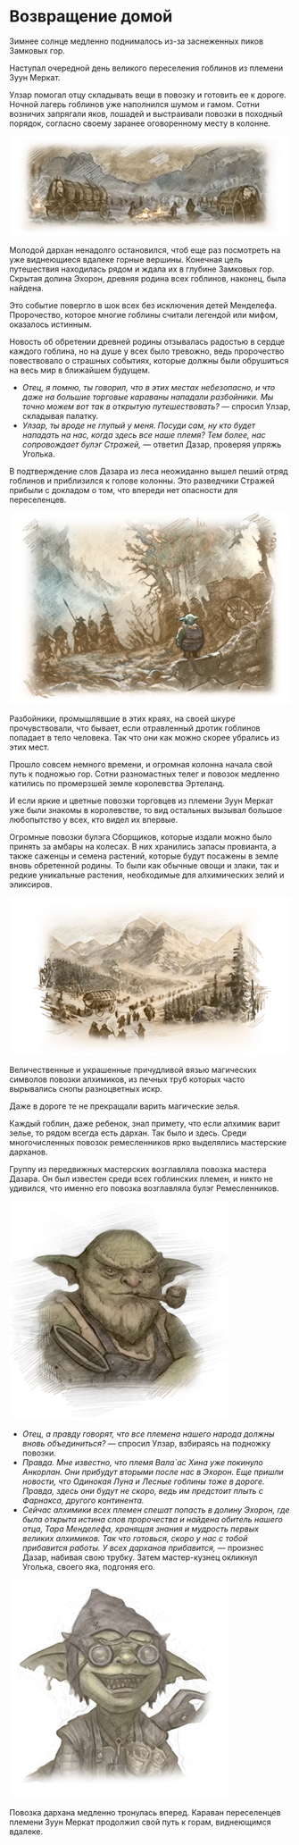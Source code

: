Возвращение домой
=================


Зимнее солнце медленно поднималось из-за заснеженных пиков Замковых гор.

Наступал очередной день великого переселения гоблинов из племени Зуун Меркат.

Улзар помогал отцу складывать вещи в повозку и готовить ее к дороге. Ночной лагерь гоблинов уже наполнился шумом и гамом. Сотни возничих запрягали яков, лошадей и выстраивали повозки в походный порядок, согласно своему заранее оговоренному месту в колонне.


![](images/img-1-1400.png)

Молодой дархан ненадолго остановился, чтоб еще раз посмотреть на уже виднеющиеся вдалеке горные вершины. Конечная цель путешествия находилась рядом и ждала их в глубине Замковых гор. Скрытая долина Эхорон, древняя родина всех гоблинов, наконец, была найдена.

Это событие повергло в шок всех без исключения детей Менделефа. Пророчество, которое многие гоблины считали легендой или мифом, оказалось истинным.

Новость об обретении древней родины отзывалась радостью в сердце каждого гоблина, но на душе у всех было тревожно, ведь пророчество повествовало о страшных событиях, которые должны были обрушиться на весь мир в ближайшем будущем.

* *Отец, я помню, ты говорил, что в этих местах небезопасно, и что даже на большие торговые караваны нападали разбойники. Мы точно можем вот так в открытую путешествовать? —* спросил Улзар, складывая палатку.
* *Улзар, ты вроде не глупый у меня. Посуди сам, ну кто будет нападать на нас, когда здесь все наше племя? Тем более, нас сопровождает булэг Стражей, —* ответил Дазар, проверяя упряжь Уголька.

В подтверждение слов Дазара из леса неожиданно вышел пеший отряд гоблинов и приблизился к голове колонны. Это разведчики Стражей прибыли с докладом о том, что впереди нет опасности для переселенцев.


![](images/img-2-1400.png)

Разбойники, промышлявшие в этих краях, на своей шкуре прочувствовали, что бывает, если отравленный дротик гоблинов попадает в тело человека. Так что они как можно скорее убрались из этих мест.

Прошло совсем немного времени, и огромная колонна начала свой путь к подножью гор. Сотни разномастных телег и повозок медленно катились по промерзшей земле королевства Эртеланд.

И если яркие и цветные повозки торговцев из племени Зуун Меркат уже были знакомы в королевстве, то вид остальных вызывал большое любопытство у всех, кто видел их впервые.

Огромные повозки булэга Сборщиков, которые издали можно было принять за амбары на колесах. В них хранились запасы провианта, а также саженцы и семена растений, которые будут посажены в земле вновь обретенной родины. То были как обычные овощи и злаки, так и редкие уникальные растения, необходимые для алхимических зелий и эликсиров.


![](images/img-3-1400.png)

Величественные и украшенные причудливой вязью магических символов повозки алхимиков, из печных труб которых часто вырывались снопы разноцветных искр.

Даже в дороге те не прекращали варить магические зелья.

Каждый гоблин, даже ребенок, знал примету, что если алхимик варит зелье, то рядом всегда есть дархан. Так было и здесь. Среди многочисленных повозок ремесленников ярко выделялись мастерские дарханов.

Группу из передвижных мастерских возглавляла повозка мастера Дазара. Он был известен среди всех гоблинских племен, и никто не удивился, что именно его повозка возглавляла булэг Ремесленников.

![](images/img-4-1100.png)

* *Отец, а правду говорят, что все племена нашего народа должны вновь объединиться? —* спросил Улзар, взбираясь на подножку повозки.
* *Правда. Мне известно, что племя Вала`ас Хина уже покинуло Анкорлан. Они прибудут вторыми после нас в Эхорон. Еще пришли новости, что Одинокая Луна и Лесные гоблины тоже в дороге. Правда, здесь они будут не скоро, ведь им предстоит плыть с Фарнакса, другого континента.*
* *Сейчас алхимики всех племен спешат попасть в долину Эхорон, где была открыта истина слов пророчества и найдена обитель нашего отца, Тара Менделефа, хранящая знания и мудрость первых великих алхимиков. Так что готовься, скоро у нас с тобой прибавится работы. У всех дарханов прибавится,* — произнес Дазар, набивая свою трубку. Затем мастер-кузнец окликнул Уголька, своего яка, подгоняя его.

![](images/img-5-1100.png)

Повозка дархана медленно тронулась вперед. Караван переселенцев племени Зуун Меркат продолжил свой путь к горам, виднеющимся вдалеке.
